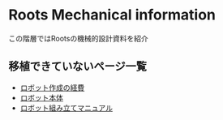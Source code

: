 # Roots Mechanical information

この階層ではRootsの機械的設計資料を紹介

## 移植できていないページ一覧

- [ロボット作成の経費](https://github.com/SSL-Roots/Roots_home/wiki/%E3%83%AD%E3%83%9C%E3%83%83%E3%83%88%E4%BD%9C%E6%88%90%E3%81%AE%E7%B5%8C%E8%B2%BB)
- [ロボット本体](https://github.com/SSL-Roots/Roots_home/wiki/%E3%83%AD%E3%83%9C%E3%83%83%E3%83%88%E6%9C%AC%E4%BD%93)
- [ロボット組み立てマニュアル](https://github.com/SSL-Roots/Roots_home/wiki/%E3%83%AD%E3%83%9C%E3%83%83%E3%83%88%E7%B5%84%E3%81%BF%E7%AB%8B%E3%81%A6%E3%83%9E%E3%83%8B%E3%83%A5%E3%82%A2%E3%83%AB)
